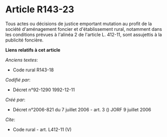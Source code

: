 # Article R143-23

Tous actes ou décisions de justice emportant mutation au profit de la société d'aménagement foncier et d'établissement rural,
notamment dans les conditions prévues à l'alinéa 2 de l'article L. 412-11, sont assujettis à la publicité foncière.

**Liens relatifs à cet article**

_Anciens textes_:

  - Code rural R143-18

_Codifié par_:

  - Décret n°92-1290 1992-12-11

_Créé par_:

  - Décret n°2006-821 du 7 juillet 2006 - art. 3 () JORF 9 juillet 2006

_Cite_:

  - Code rural - art. L412-11 (V)
